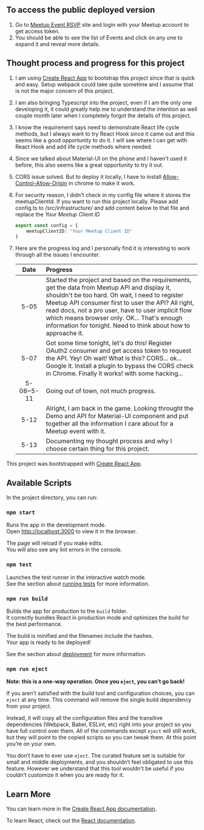 ## To access the public deployed version
1. Go to [Meetup Event RSVP](https://meetup-event-rsvp.netlify.com/) site and login with your Meetup account to get access token.
2. You should be able to see the list of Events and click on any one to expand it and reveal more details.
## Thought process and progress for this project
1. I am using [Create React App](https://github.com/facebook/create-react-app) to bootstrap this project since that is quick and easy. Setup webpack could take quite sometime and I assume that is not the major concern of this project.
2. I am also bringing Typescript into the project, even if I am the only one developing it, it could greatly help me to understand the intention as well couple month later when I completely forgot the details of this project.
3. I know the requirement says need to demonstrate React life cycle methods, but I always want to try React Hook since it came out and this seems like a good opportunity to do it. I will see where I can get with React Hook and add life cycle methods where needed.
4. Since we talked about Material-UI on the phone and I haven't used it before, this also seems like a great opportunity to try it out.
5. CORS issue solved. But to deploy it locally, I have to install [Allow-Control-Allow-Origin](https://chrome.google.com/webstore/detail/allow-control-allow-origi/nlfbmbojpeacfghkpbjhddihlkkiljbi?hl=en) in chrome to make it work.
6. For security reason, I didn't check in my config file where it stores the meetupClientId. If you want to run this project locally. Please add config.ts to /src/infrastructure/ and add content below to that file and replace the *Your Meetup Client ID*
    ```Typescript
    export const config = {
        meetupClientID: "Your Meetup Client ID"
    }
    ```
7. Here are the progress log and I personally find it is interesting to work through all the issues I encounter.
    
    | Date            | Progress     |
    | :-------------: |:-------------|
    | 5-05      | Started the project and based on the requirements, get the data from Meetup API and display it, shouldn't be too hard. Oh wait, I need to register Meetup API consumer first to user the API? All right, read docs, not a pro user, have to user implicit flow which means browser only. OK... That's enough information for tonight. Need to think about how to approache it. |
    | 5-07      | Got some time tonight, let's do this! Register OAuth2 consumer and get access token to request the API. Yey! Oh wait! What is this? CORS... ok... Google it. Install a plugin to bypass the CORS check in Chrome. Finally it works! with some hacking... |
    | 5-08~5-11 | Going out of town, not much progress. |
    | 5-12      | Alright, I am back in the game. Looking throught the Demo and API for Material-UI component and put together all the information I care about for a Meetup event with it. |
    | 5-13      | Documenting my thought process and why I choose certain thing for this project. |


This project was bootstrapped with [Create React App](https://github.com/facebook/create-react-app).


## Available Scripts

In the project directory, you can run:

### `npm start`

Runs the app in the development mode.<br>
Open [http://localhost:3000](http://localhost:3000) to view it in the browser.

The page will reload if you make edits.<br>
You will also see any lint errors in the console.

### `npm test`

Launches the test runner in the interactive watch mode.<br>
See the section about [running tests](https://facebook.github.io/create-react-app/docs/running-tests) for more information.

### `npm run build`

Builds the app for production to the `build` folder.<br>
It correctly bundles React in production mode and optimizes the build for the best performance.

The build is minified and the filenames include the hashes.<br>
Your app is ready to be deployed!

See the section about [deployment](https://facebook.github.io/create-react-app/docs/deployment) for more information.

### `npm run eject`

**Note: this is a one-way operation. Once you `eject`, you can’t go back!**

If you aren’t satisfied with the build tool and configuration choices, you can `eject` at any time. This command will remove the single build dependency from your project.

Instead, it will copy all the configuration files and the transitive dependencies (Webpack, Babel, ESLint, etc) right into your project so you have full control over them. All of the commands except `eject` will still work, but they will point to the copied scripts so you can tweak them. At this point you’re on your own.

You don’t have to ever use `eject`. The curated feature set is suitable for small and middle deployments, and you shouldn’t feel obligated to use this feature. However we understand that this tool wouldn’t be useful if you couldn’t customize it when you are ready for it.

## Learn More

You can learn more in the [Create React App documentation](https://facebook.github.io/create-react-app/docs/getting-started).

To learn React, check out the [React documentation](https://reactjs.org/).
